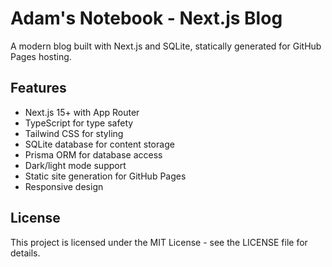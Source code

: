 # Adam's Notebook - Next.js Blog

A modern blog built with Next.js and SQLite, statically generated for GitHub Pages hosting.

## Features

- Next.js 15+ with App Router
- TypeScript for type safety
- Tailwind CSS for styling
- SQLite database for content storage
- Prisma ORM for database access
- Dark/light mode support
- Static site generation for GitHub Pages
- Responsive design

## License

This project is licensed under the MIT License - see the LICENSE file for details.
